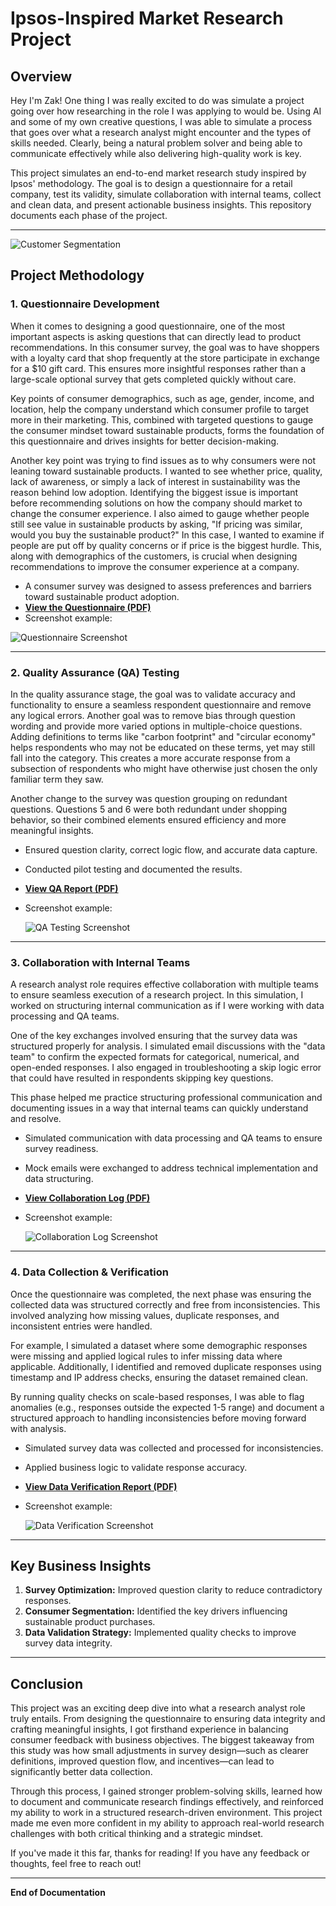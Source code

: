 # Ipsos-Inspired Market Research Project

## Overview
Hey I'm Zak! One thing I was really excited to do was simulate a project going over how researching in the role I was applying to would be. Using AI and some of my own creative questions, I was able to simulate a process that goes over what a research analyst might encounter and the types of skills needed. Clearly, being a natural problem solver and being able to communicate effectively while also delivering high-quality work is key. 

This project simulates an end-to-end market research study inspired by Ipsos' methodology. The goal is to design a questionnaire for a retail company, test its validity, simulate collaboration with internal teams, collect and clean data, and present actionable business insights. This repository documents each phase of the project.

---
![Customer Segmentation]([https://github.com/farahzak/Ipsos-Market-Research-Simulation/blob/main/images/customer_segments.png](https://github.com/farahzak/Ipsos-Market-Research-Simulation/blob/main/images/Customer%20Segment%20Distribution%20(1).png))

## **Project Methodology**

### **1. Questionnaire Development**
When it comes to designing a good questionnaire, one of the most important aspects is asking questions that can directly lead to product recommendations. In this consumer survey, the goal was to have shoppers with a loyalty card that shop frequently at the store participate in exchange for a $10 gift card. This ensures more insightful responses rather than a large-scale optional survey that gets completed quickly without care.

Key points of consumer demographics, such as age, gender, income, and location, help the company understand which consumer profile to target more in their marketing. This, combined with targeted questions to gauge the consumer mindset toward sustainable products, forms the foundation of this questionnaire and drives insights for better decision-making.

Another key point was trying to find issues as to why consumers were not leaning toward sustainable products. I wanted to see whether price, quality, lack of awareness, or simply a lack of interest in sustainability was the reason behind low adoption. Identifying the biggest issue is important before recommending solutions on how the company should market to change the consumer experience. I also aimed to gauge whether people still see value in sustainable products by asking, "If pricing was similar, would you buy the sustainable product?" In this case, I wanted to examine if people are put off by quality concerns or if price is the biggest hurdle. This, along with demographics of the customers, is crucial when designing recommendations to improve the consumer experience at a company.

- A consumer survey was designed to assess preferences and barriers toward sustainable product adoption.
- **[View the Questionnaire (PDF)](https://github.com/farahzak/Ipsos-Market-Research-Simulation/raw/main/ipsos_questionnaire.pdf)**
- Screenshot example:
  
![Questionnaire Screenshot](https://github.com/farahzak/Ipsos-Market-Research-Simulation/blob/main/images/questionnaire_screenshot.png)

---

### **2. Quality Assurance (QA) Testing**
In the quality assurance stage, the goal was to validate accuracy and functionality to ensure a seamless respondent questionnaire and remove any logical errors. Another goal was to remove bias through question wording and provide more varied options in multiple-choice questions. Adding definitions to terms like "carbon footprint" and "circular economy" helps respondents who may not be educated on these terms, yet may still fall into the category. This creates a more accurate response from a subsection of respondents who might have otherwise just chosen the only familiar term they saw.

Another change to the survey was question grouping on redundant questions. Questions 5 and 6 were both redundant under shopping behavior, so their combined elements ensured efficiency and more meaningful insights.

- Ensured question clarity, correct logic flow, and accurate data capture.
- Conducted pilot testing and documented the results.
- **[View QA Report (PDF)](https://github.com/farahzak/Ipsos-Market-Research-Simulation/raw/main/qa_report_mock.pdf)**
- Screenshot example:
  
  ![QA Testing Screenshot](https://github.com/farahzak/Ipsos-Market-Research-Simulation/raw/main/screenshots/qa_testing.png)

---

### **3. Collaboration with Internal Teams**
A research analyst role requires effective collaboration with multiple teams to ensure seamless execution of a research project. In this simulation, I worked on structuring internal communication as if I were working with data processing and QA teams.

One of the key exchanges involved ensuring that the survey data was structured properly for analysis. I simulated email discussions with the "data team" to confirm the expected formats for categorical, numerical, and open-ended responses. I also engaged in troubleshooting a skip logic error that could have resulted in respondents skipping key questions. 

This phase helped me practice structuring professional communication and documenting issues in a way that internal teams can quickly understand and resolve.

- Simulated communication with data processing and QA teams to ensure survey readiness.
- Mock emails were exchanged to address technical implementation and data structuring.
- **[View Collaboration Log (PDF)](https://github.com/farahzak/Ipsos-Market-Research-Simulation/raw/main/collaboration_log.pdf)**
- Screenshot example:
  
  ![Collaboration Log Screenshot](https://github.com/farahzak/Ipsos-Market-Research-Simulation/raw/main/screenshots/collaboration_log.png)

---

### **4. Data Collection & Verification**
Once the questionnaire was completed, the next phase was ensuring the collected data was structured correctly and free from inconsistencies. This involved analyzing how missing values, duplicate responses, and inconsistent entries were handled.

For example, I simulated a dataset where some demographic responses were missing and applied logical rules to infer missing data where applicable. Additionally, I identified and removed duplicate responses using timestamp and IP address checks, ensuring the dataset remained clean. 

By running quality checks on scale-based responses, I was able to flag anomalies (e.g., responses outside the expected 1-5 range) and document a structured approach to handling inconsistencies before moving forward with analysis.

- Simulated survey data was collected and processed for inconsistencies.
- Applied business logic to validate response accuracy.
- **[View Data Verification Report (PDF)](https://github.com/farahzak/Ipsos-Market-Research-Simulation/raw/main/data_verification_report.pdf)**
- Screenshot example:
  
  ![Data Verification Screenshot](https://github.com/farahzak/Ipsos-Market-Research-Simulation/raw/main/screenshots/data_verification.png)

---

## **Key Business Insights**
1. **Survey Optimization:** Improved question clarity to reduce contradictory responses.
2. **Consumer Segmentation:** Identified the key drivers influencing sustainable product purchases.
3. **Data Validation Strategy:** Implemented quality checks to improve survey data integrity.

---

## **Conclusion**
This project was an exciting deep dive into what a research analyst role truly entails. From designing the questionnaire to ensuring data integrity and crafting meaningful insights, I got firsthand experience in balancing consumer feedback with business objectives. The biggest takeaway from this study was how small adjustments in survey design—such as clearer definitions, improved question flow, and incentives—can lead to significantly better data collection. 

Through this process, I gained stronger problem-solving skills, learned how to document and communicate research findings effectively, and reinforced my ability to work in a structured research-driven environment. This project made me even more confident in my ability to approach real-world research challenges with both critical thinking and a strategic mindset. 

If you've made it this far, thanks for reading! If you have any feedback or thoughts, feel free to reach out!

---

**End of Documentation**
